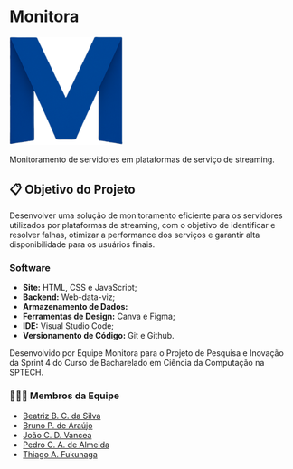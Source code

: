 # Monitora

<img src="./public/Images/Logo Azul.png" alt="Logo" width="200">

Monitoramento de servidores em plataformas de serviço de streaming.

## 📋 Objetivo do Projeto

Desenvolver uma solução de monitoramento eficiente para os servidores utilizados por plataformas de streaming, com o objetivo de identificar e resolver falhas, otimizar a performance dos serviços e garantir alta disponibilidade para os usuários finais.

### Software

- **Site:** HTML, CSS e JavaScript;
- **Backend:** Web-data-viz;
- **Armazenamento de Dados:** 
- **Ferramentas de Design:** Canva e Figma;
- **IDE:** Visual Studio Code;
- **Versionamento de Código:** Git e Github.

Desenvolvido por Equipe Monitora para o Projeto de Pesquisa e Inovação da Sprint 4 do Curso de Bacharelado em Ciência da Computação na SPTECH.

### 👷👷‍♀️ Membros da Equipe

- [Beatriz B. C. da Silva](https://www.linkedin.com/in/beatrizbernardess)
- [Bruno P. de Araújo](https://github.com/brunoPrados)
- [João C. D. Vancea](https://github.com/JoaoCDVancea)
- [Pedro C. A. de Almeida](https://github.com/PedroAbramo)
- [Thiago A. Fukunaga](https://www.linkedin.com/in/)



